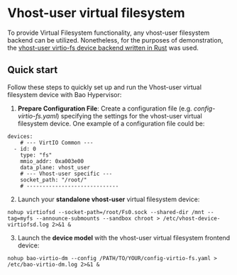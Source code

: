 # Vhost-user virtual filesystem

To provide Virtual Filesystem functionality, any vhost-user filesystem backend can be utilized. Nonetheless, for the purposes of demonstration, the [vhost-user virtio-fs device backend written in Rust](https://gitlab.com/virtio-fs/virtiofsd) was used.


## Quick start

Follow these steps to quickly set up and run the Vhost-user virtual filesystem device with Bao Hypervisor:

1. **Prepare Configuration File**: Create a configuration file (e.g. *config-virtio-fs.yaml*) specifying
the settings for the vhost-user virtual filesystem device. One example of a configuration file could be:

```
devices:
    # --- VirtIO Common ---
  - id: 0
    type: "fs"
    mmio_addr: 0xa003e00
    data_plane: vhost_user
    # --- Vhost-user specific ---
    socket_path: "/root/"
    # -----------------------------
```

2. Launch your **standalone vhost-user** virtual filesystem device:
```
nohup virtiofsd --socket-path=/root/Fs0.sock --shared-dir /mnt --tag=myfs --announce-submounts --sandbox chroot > /etc/vhost-device-virtiofsd.log 2>&1 &
```

3. Launch the **device model** with the vhost-user virtual filesystem frontend device:

```
nohup bao-virtio-dm --config /PATH/TO/YOUR/config-virtio-fs.yaml > /etc/bao-virtio-dm.log 2>&1 &
```